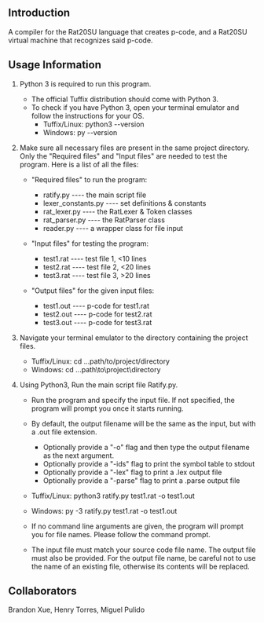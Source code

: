 ## Introduction
A compiler for the Rat20SU language that creates p-code, and a Rat20SU virtual machine that recognizes said p-code.

## Usage Information
1. Python 3 is required to run this program.
    - The official Tuffix distribution should come with Python 3.
    - To check if you have Python 3, open your terminal emulator and follow the instructions for your OS.
        - Tuffix/Linux: python3 --version
        - Windows: py --version

2. Make sure all necessary files are present in the same project directory.
   Only the "Required files" and "Input files" are needed to test the program.
   Here is a list of all the files:
    - "Required files" to run the program:
        - ratify.py		----	the main script file
        - lexer_constants.py	----	set definitions & constants
        - rat_lexer.py		----	the RatLexer & Token classes
        - rat_parser.py		----	the RatParser class
        - reader.py		----	a wrapper class for file input

    - "Input files" for testing the program:
        - test1.rat        ----    test file 1, <10 lines
        - test2.rat        ----    test file 2, <20 lines
        - test3.rat        ----    test file 3, >20 lines

    - "Output files" for the given input files:
        - test1.out        ----    p-code for test1.rat
        - test2.out        ----    p-code for test2.rat
        - test3.out        ----    p-code for test3.rat

3. Navigate your terminal emulator to the directory containing the project files.
    - Tuffix/Linux: cd ...path/to/project/directory
    - Windows: cd ...path\to\project\directory 

4. Using Python3, Run the main script file Ratify.py.
    - Run the program and specify the input file. If not specified, the program will prompt you once it starts running.
    - By default, the output filename will be the same as the input, but with a .out file extension.
        - Optionally provide a "-o" flag and then type the output filename as the next argument.
        - Optionally provide a "-ids" flag to print the symbol table to stdout
        - Optionally provide a "-lex" flag to print a .lex output file
        - Optionally provide a "-parse" flag to print a .parse output file

    - Tuffix/Linux: python3 ratify.py test1.rat -o test1.out
    - Windows: py -3 ratify.py test1.rat -o test1.out

    - If no command line arguments are given, the program will prompt you for file names. Please follow the command prompt.
    - The input file must match your source code file name. The output file must also be provided. For the output file name, be careful not to use the name of an existing file, otherwise its contents will be replaced. 


## Collaborators
Brandon Xue, Henry Torres, Miguel Pulido

